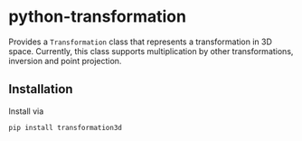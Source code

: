 # python-transformation
Provides a `Transformation` class that represents a transformation in 3D space.
Currently, this class supports multiplication by other transformations, inversion and point projection.

## Installation
Install via
```bash
pip install transformation3d
```
